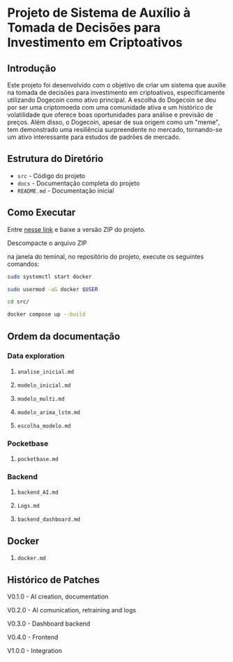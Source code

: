 # Projeto de Sistema de Auxílio à Tomada de Decisões para Investimento em Criptoativos

## Introdução

Este projeto foi desenvolvido com o objetivo de criar um sistema que auxilie na tomada de decisões para investimento em criptoativos, especificamente utilizando Dogecoin como ativo principal. A escolha do Dogecoin se deu por ser uma criptomoeda com uma comunidade ativa e um histórico de volatilidade que oferece boas oportunidades para análise e previsão de preços. Além disso, o Dogecoin, apesar de sua origem como um "meme", tem demonstrado uma resiliência surpreendente no mercado, tornando-se um ativo interessante para estudos de padrões de mercado.

## Estrutura do Diretório

- `src` - Código do projeto
- `docs` - Documentação completa do projeto
- `README.md` - Documentação inicial

## Como Executar

Entre [nesse link](https://github.com/MarioVenturaMedeiros/cryptoseer) e baixe a versão ZIP do projeto.

Descompacte o arquivo ZIP

na janela do teminal, no repositório do projeto, execute os seguintes comandos:

```bash
sudo systemctl start docker

sudo usermod -aG docker $USER

cd src/

docker compose up --build
```

## Ordem da documentação

### Data exploration

1. `analise_inicial.md`

2. `modelo_inicial.md`

3. `modelo_multi.md`

4. `modelo_arima_lstm.md`

5. `escolha_modelo.md`

### Pocketbase

1. `pocketbase.md`

### Backend

1. `backend_AI.md`

3. `Logs.md`

2. `backend_dashboard.md`

## Docker

1. `docker.md`

## Histórico de Patches

V0.1.0 - AI creation, documentation

V0.2.0 - AI comunication, retraining and logs

V0.3.0 - Dashboard backend

V0.4.0 - Frontend

V1.0.0 - Integration
